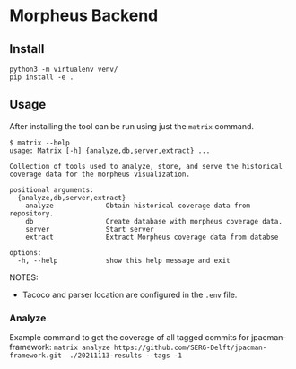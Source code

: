 # Morpheus Backend

## Install
```
python3 -m virtualenv venv/
pip install -e .
```

## Usage
After installing the tool can be run using just the `matrix` command.

```
$ matrix --help
usage: Matrix [-h] {analyze,db,server,extract} ...

Collection of tools used to analyze, store, and serve the historical coverage data for the morpheus visualization.

positional arguments:
  {analyze,db,server,extract}
    analyze             Obtain historical coverage data from repository.
    db                  Create database with morpheus coverage data.
    server              Start server
    extract             Extract Morpheus coverage data from databse

options:
  -h, --help            show this help message and exit
```

NOTES:
- Tacoco and parser location are configured in the `.env` file. 

### Analyze

Example command to get the coverage of all tagged commits for jpacman-framework: `matrix analyze https://github.com/SERG-Delft/jpacman-framework.git  ./20211113-results --tags -1`
